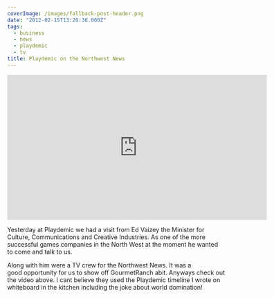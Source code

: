 ```yaml
---
coverImage: /images/fallback-post-header.png
date: "2012-02-15T13:20:36.000Z"
tags:
  - business
  - news
  - playdemic
  - tv
title: Playdemic on the Northwest News
---
```


<iframe width="600" height="335" src="https://www.youtube.com/embed/TjMnDQw4zqI" frameborder="0" allowfullscreen></iframe>

Yesterday at Playdemic we had a visit from Ed Vaizey the Minister for Culture, Communications and Creative Industries. As one of the more successful games companies in the North West at the moment he wanted to come and talk to us.

<!-- more -->

Along with him were a TV crew for the Northwest News. It was a good opportunity for us to show off GourmetRanch abit. Anyways check out the video above. I cant believe they used the Playdemic timeline I wrote on whiteboard in the kitchen including the joke about world domination!
